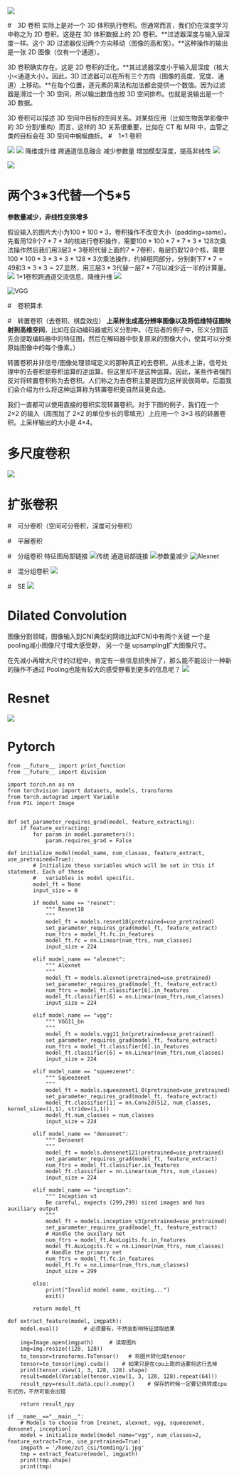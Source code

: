 ![](https://upload-images.jianshu.io/upload_images/18339009-acae173c2caeea35.png?imageMogr2/auto-orient/strip%7CimageView2/2/w/1240)


#　3D 卷积
实际上是对一个 3D 体积执行卷积。但通常而言，我们仍在深度学习中称之为 2D 卷积。这是在 3D 体积数据上的 2D 卷积。**过滤器深度与输入层深度一样。这个 3D 过滤器仅沿两个方向移动（图像的高和宽）。**这种操作的输出是一张 2D 图像（仅有一个通道）。

3D 卷积确实存在。这是 2D 卷积的泛化。**其过滤器深度小于输入层深度（核大小<通道大小）。因此，3D 过滤器可以在所有三个方向（图像的高度、宽度、通道）上移动。**在每个位置，逐元素的乘法和加法都会提供一个数值。因为过滤器是滑过一个 3D 空间，所以输出数值也按 3D 空间排布。也就是说输出是一个 3D 数据。

3D 卷积可以描述 3D 空间中目标的空间关系。对某些应用（比如生物医学影像中的 3D 分割/重构）而言，这样的 3D 关系很重要，比如在 CT 和 MRI 中，血管之类的目标会在 3D 空间中蜿蜒曲折。
#　1×1 卷积

![](https://upload-images.jianshu.io/upload_images/18339009-cc270f72d13957ae.png?imageMogr2/auto-orient/strip%7CimageView2/2/w/1240)
![](https://upload-images.jianshu.io/upload_images/18339009-95f1db364ebe56bf.png?imageMogr2/auto-orient/strip%7CimageView2/2/w/1240)
降维或升维
跨通道信息融合
减少参数量
增加模型深度，提高非线性
![](https://upload-images.jianshu.io/upload_images/18339009-33a466642666c32b.png?imageMogr2/auto-orient/strip%7CimageView2/2/w/1240)

![](https://upload-images.jianshu.io/upload_images/18339009-dc21fe056e7c775b.png?imageMogr2/auto-orient/strip%7CimageView2/2/w/1240)

# 两个3\*3代替一个5\*5
**参数量减少，非线性变换增多**

假设输入的图片大小为$100*100*3$，卷积操作不改变大小（padding=same）。先看用128个$7*7*3$的核进行卷积操作，需要$100*100*7*7*3*128$次乘法操作然后我们用3层$3*3$卷积代替上面的$7*7$卷积，每层仍取128个核，需要$100*100*3*3*3*128*3$次乘法操作，约掉相同部分，分别剩下$7*7=49$和$3*3*3=27$.显然，用三层$3*3$代替一层$7*7$可以减少近一半的计算量。
![](https://upload-images.jianshu.io/upload_images/18339009-eaf1d0f3a03df515.png?imageMogr2/auto-orient/strip%7CimageView2/2/w/1240)
1\*1卷积跨通道交流信息、降维升维
![](https://upload-images.jianshu.io/upload_images/18339009-254ed64b43b8682b.png?imageMogr2/auto-orient/strip%7CimageView2/2/w/1240)

![VGG](https://upload-images.jianshu.io/upload_images/18339009-043d2624813c8c62.png?imageMogr2/auto-orient/strip%7CimageView2/2/w/1240)

#　卷积算术

#　转置卷积（去卷积、棋盘效应）
**上采样生成高分辨率图像以及将低维特征图映射到高维空间**，比如在自动编码器或形义分割中。（在后者的例子中，形义分割首先会提取编码器中的特征图，然后在解码器中恢复原来的图像大小，使其可以分类原始图像中的每个像素。）

转置卷积并非信号/图像处理领域定义的那种真正的去卷积。从技术上讲，信号处理中的去卷积是卷积运算的逆运算。但这里却不是这种运算。因此，某些作者强烈反对将转置卷积称为去卷积。人们称之为去卷积主要是因为这样说很简单。后面我们会介绍为什么将这种运算称为转置卷积更自然且更合适。

我们一直都可以使用直接的卷积实现转置卷积。对于下图的例子，我们在一个 2×2 的输入（周围加了 2×2 的单位步长的零填充）上应用一个 3×3 核的转置卷积。上采样输出的大小是 4×4。

# 多尺度卷积
![](https://upload-images.jianshu.io/upload_images/18339009-9386a104067200fc.png?imageMogr2/auto-orient/strip%7CimageView2/2/w/1240)

# 扩张卷积

#　可分卷积（空间可分卷积，深度可分卷积）

#　平展卷积

#　分组卷积
特征图局部链接
![传统](https://upload-images.jianshu.io/upload_images/18339009-f180d01ed3f2ddf9.png?imageMogr2/auto-orient/strip%7CimageView2/2/w/1240)
通道局部链接
![参数量减少](https://upload-images.jianshu.io/upload_images/18339009-d02525a2f6f26516.png?imageMogr2/auto-orient/strip%7CimageView2/2/w/1240)
![Alexnet](https://upload-images.jianshu.io/upload_images/18339009-ee939e0c39d7e299.png?imageMogr2/auto-orient/strip%7CimageView2/2/w/1240)

#　混分组卷积
![](https://upload-images.jianshu.io/upload_images/18339009-81cba71c6faa2e9c.png?imageMogr2/auto-orient/strip%7CimageView2/2/w/1240)

#　SE
![](https://upload-images.jianshu.io/upload_images/18339009-566314bb6c0d6470.png?imageMogr2/auto-orient/strip%7CimageView2/2/w/1240)

# Dilated Convolution

图像分割领域，图像输入到CN(典型的网络比如FCN)中有两个关键
一个是 pooling减小图像尺寸增大感受野，
另一个是 upsampling扩大图像尺寸。

在先减小再增大尺寸的过程中，肯定有一些信息损失掉了，那么能不能设计一种新的操作不通过 Pooling也能有较大的感受野看到更多的信息呢？
![](https://upload-images.jianshu.io/upload_images/18339009-829e5cdf94e031be.png?imageMogr2/auto-orient/strip%7CimageView2/2/w/1240)

# Resnet
![](https://upload-images.jianshu.io/upload_images/18339009-cdeb9f1d81bd6470.png?imageMogr2/auto-orient/strip%7CimageView2/2/w/1240)



# Pytorch
```
from __future__ import print_function 
from __future__ import division

import torch.nn as nn
from torchvision import datasets, models, transforms
from torch.autograd import Variable
from PIL import Image


def set_parameter_requires_grad(model, feature_extracting):
    if feature_extracting:
        for param in model.parameters():
            param.requires_grad = False

def initialize_model(model_name, num_classes, feature_extract, use_pretrained=True):
        # Initialize these variables which will be set in this if statement. Each of these
        #   variables is model specific.
        model_ft = None
        input_size = 0

        if model_name == "resnet":
            """ Resnet18
            """
            model_ft = models.resnet18(pretrained=use_pretrained)
            set_parameter_requires_grad(model_ft, feature_extract)
            num_ftrs = model_ft.fc.in_features
            model_ft.fc = nn.Linear(num_ftrs, num_classes)
            input_size = 224

        elif model_name == "alexnet":
            """ Alexnet
            """
            model_ft = models.alexnet(pretrained=use_pretrained)
            set_parameter_requires_grad(model_ft, feature_extract)
            num_ftrs = model_ft.classifier[6].in_features
            model_ft.classifier[6] = nn.Linear(num_ftrs,num_classes)
            input_size = 224

        elif model_name == "vgg":
            """ VGG11_bn
            """
            model_ft = models.vgg11_bn(pretrained=use_pretrained)
            set_parameter_requires_grad(model_ft, feature_extract)
            num_ftrs = model_ft.classifier[6].in_features
            model_ft.classifier[6] = nn.Linear(num_ftrs,num_classes)
            input_size = 224

        elif model_name == "squeezenet":
            """ Squeezenet
            """
            model_ft = models.squeezenet1_0(pretrained=use_pretrained)
            set_parameter_requires_grad(model_ft, feature_extract)
            model_ft.classifier[1] = nn.Conv2d(512, num_classes, kernel_size=(1,1), stride=(1,1))
            model_ft.num_classes = num_classes
            input_size = 224

        elif model_name == "densenet":
            """ Densenet
            """
            model_ft = models.densenet121(pretrained=use_pretrained)
            set_parameter_requires_grad(model_ft, feature_extract)
            num_ftrs = model_ft.classifier.in_features
            model_ft.classifier = nn.Linear(num_ftrs, num_classes) 
            input_size = 224

        elif model_name == "inception":
            """ Inception v3 
            Be careful, expects (299,299) sized images and has auxiliary output
            """
            model_ft = models.inception_v3(pretrained=use_pretrained)
            set_parameter_requires_grad(model_ft, feature_extract)
            # Handle the auxilary net
            num_ftrs = model_ft.AuxLogits.fc.in_features
            model_ft.AuxLogits.fc = nn.Linear(num_ftrs, num_classes)
            # Handle the primary net
            num_ftrs = model_ft.fc.in_features
            model_ft.fc = nn.Linear(num_ftrs,num_classes)
            input_size = 299

        else:
            print("Invalid model name, exiting...")
            exit()
        
        return model_ft

def extract_feature(model, imgpath):
    model.eval()        # 必须要有，不然会影响特征提取结果
    
    img=Image.open(imgpath)     # 读取图片
    img=img.resize((128, 128))
    to_tensor=transforms.ToTensor()   # 将图片转化成tensor
    tensor=to_tensor(img).cuda()    # 如果只是在cpu上跑的话要将这行去掉
    print(tensor.view(1, 3, 128, 128).shape)
    result=model(Variable(tensor.view(1, 3, 128, 128).repeat(64)))
    result_npy=result.data.cpu().numpy()    # 保存的时候一定要记得转成cpu形式的，不然可能会出错
    
    return result_npy  

if __name__=="__main__":
    # Models to choose from [resnet, alexnet, vgg, squeezenet, densenet, inception]
    model = initialize_model(model_name="vgg", num_classes=2, feature_extract=True, use_pretrained=True)
    imgpath = '/home/zut_csi/tomding/1.jpg'
    tmp = extract_feature(model, imgpath)
    print(tmp.shape)
    print(tmp)     
```














